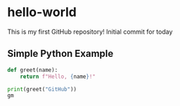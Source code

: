 # hello-world
This is my first GitHub repository!
Initial commit
for today
## Simple Python Example

```python
def greet(name):
    return f"Hello, {name}!"

print(greet("GitHub"))
gm 


